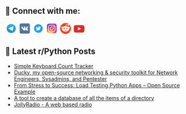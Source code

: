 ## 🔎 Connect with me:
[<img src="https://github.com/bullbesh/bullbesh/blob/main/images/Telegram.png" width="32" height="32" />](https://t.me/bullbesh)
[<img src="https://github.com/bullbesh/bullbesh/blob/main/images/VK.png" width="32" height="32" />](https://vk.com/bullbesh)
[<img src="https://github.com/bullbesh/bullbesh/blob/main/images/Twitter.png" width="32" height="32" />](https://twitter.com/bullbesh1)
[<img src="https://github.com/bullbesh/bullbesh/blob/main/images/Instagram.png" width="32" height="32" />](https://www.instagram.com/bullbesh)
[<img src="https://github.com/bullbesh/bullbesh/blob/main/images/Reddit.png" width="32" height="32" />](https://www.reddit.com/user/bullbesh)
[<img src="https://github.com/bullbesh/bullbesh/blob/main/images/YouTube.png" width="32" height="32" />](https://www.youtube.com/channel/UCtfjRs6uzgq5mfm8S06WTcg)

## 📕 Latest r/Python Posts
<!-- BLOG-POST-LIST:START -->
- [Simple Keyboard Count Tracker](https://www.reddit.com/r/Python/comments/1na6xqg/simple_keyboard_count_tracker/)
- [Ducky, my open-source networking &amp; security toolkit for Network Engineers, Sysadmins, and Pentester](https://www.reddit.com/r/Python/comments/1na61l2/ducky_my_opensource_networking_security_toolkit/)
- [From Stress to Success: Load Testing Python Apps – Open Source Example](https://www.reddit.com/r/Python/comments/1na5fk2/from_stress_to_success_load_testing_python_apps/)
- [A tool to create a database of all the items of a directory](https://www.reddit.com/r/Python/comments/1na5fiq/a_tool_to_create_a_database_of_all_the_items_of_a/)
- [JollyRadio - A web based radio](https://www.reddit.com/r/Python/comments/1na21zu/jollyradio_a_web_based_radio/)
<!-- BLOG-POST-LIST:END -->
